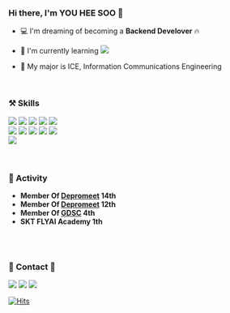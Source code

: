 ### Hi there, I'm YOU HEE SOO 👋   

 - 💻   I'm dreaming of becoming a **Backend Develover** 🔥

 - 🌱 I'm currently learning <img src="https://img.shields.io/badge/Spring Boot-6DB33F?style=for-the-badge&logo=Spring Boot&logoColor=white">
- 🏫 My major is ICE, Information Communications Engineering
<br>

### ⚒️ Skills
<div align=left> 
<img src="https://img.shields.io/badge/NestJS-E0234E?style=for-the-badge&logo=nestjs&logoColor=white"> 
  <img src="https://img.shields.io/badge/Typescript-3178C6?style=for-the-badge&logo=typescript&logoColor=white"> 
<img src="https://img.shields.io/badge/Spring Boot-6DB33F?style=for-the-badge&logo=Spring Boot&logoColor=white">
  <img src="https://img.shields.io/badge/java-007396?style=for-the-badge&logo=java&logoColor=white"> 
  <img src="https://img.shields.io/badge/python-3776AB?style=for-the-badge&logo=python&logoColor=white"> 
  <br>
  <img src="https://img.shields.io/badge/mysql-4479A1?style=for-the-badge&logo=mysql&logoColor=white"> 
<img src="https://img.shields.io/badge/node.js-339933?style=for-the-badge&logo=Node.js&logoColor=white">
<img src="https://img.shields.io/badge/javascript-F7DF1E?style=for-the-badge&logo=javascript&logoColor=black"> 
  <img src="https://img.shields.io/badge/html5-E34F26?style=for-the-badge&logo=html5&logoColor=white"> 
  <img src="https://img.shields.io/badge/css-1572B6?style=for-the-badge&logo=css3&logoColor=white"> 

  <br>
   <img src="https://img.shields.io/badge/react-61DAFB?style=for-the-badge&logo=react&logoColor=black">
  </div>
<br>
<br>
 
### 🤸 Activity
- **Member Of [Depromeet](https://github.com/depromeet) 14th**
- **Member Of [Depromeet](https://github.com/depromeet) 12th**
- **Member Of [GDSC](https://gdsc-hufs.web.app/) 4th**
- **SKT FLYAI Academy 1th**
<br>
<br>

 ### 📧 Contact 📧
<a href="soo990315@naver.com" target="_blank"><img src="https://img.shields.io/badge/Email-339933?style=flat-square&logo=Naver&logoColor=white"/></a>
<a href="skyblue22756@gmail.com" target="_blank"><img src="https://img.shields.io/badge/Gmail-E34F26?style=flat-square&logo=Gmail&logoColor=white"/></a>
<a href="https://github.com/Ryuhyis" target="_blank"><img src="https://img.shields.io/badge/Github-232F3E?style=flat-square&logo=Github&logoColor=white"/></a>

[![Hits](https://hits.seeyoufarm.com/api/count/incr/badge.svg?url=https%3A%2F%2Fgithub.com%2FRyuhyis%2F&count_bg=%2379C83D&title_bg=%23555555&icon=&icon_color=%23FF9A9A&title=hits&edge_flat=false)](https://hits.seeyoufarm.com)
<div align=center>
  
  


<!--
**Ryuhyis/Ryuhyis** is a ✨ _special_ ✨ repository because its `README.md` (this file) appears on your GitHub profile.

Here are some ideas to get you started:

- 🔭 I’m currently working on ...
- 🌱 I’m currently learning ...
- 👯 I’m looking to collaborate on ...
- 🤔 I’m looking for help with ...
- 💬 Ask me about ...
- 📫 How to reach me: ...
- 😄 Pronouns: ...
- ⚡ Fun fact: ...
-->
